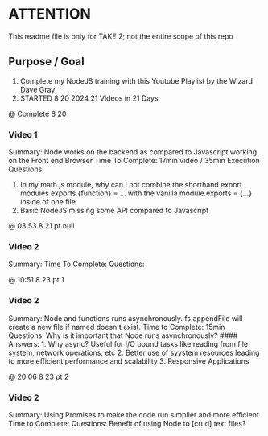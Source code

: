 # ATTENTION

This readme file is only for TAKE 2; not the entire scope of this repo

## Purpose / Goal
1. Complete my NodeJS training with this Youtube Playlist by the Wizard Dave Gray
2. STARTED 8 20 2024
21 Videos in 21 Days

<!-- @ 13:40
### Video 1
Summary: 
Time To Complete:
Questions: -->

@ Complete 8 20
### Video 1
Summary: Node works on the backend as compared to Javascript working on the Front end Browser
Time To Complete: 17min video / 35min Execution
Questions: 
1. In my math.js module, why can I not combine the shorthand export modules exports.{function} = ... with the vanilla module.exports = {...} inside of one file
2. Basic NodeJS missing some API compared to Javascript

@ 03:53 8 21 pt null
### Video 2
Summary: 
Time To Complete:
Questions:

@ 10:51 8 23 pt 1
### Video 2
Summary: Node and functions runs asynchronously. fs.appendFile will create a new file if named doesn't exist.
Time to Complete: 15min
Questions: Why is it important that Node runs asynchronously?
    #### Answers: 
    1. Why async? Useful for I/O bound tasks like reading from file system, network operations, etc
    2. Better use of syystem resources leading to more efficient performance and scalability
    3. Responsive Applications 

@ 20:06 8 23 pt 2
### Video 2
Summary: Using Promises to make the code run simplier and more efficient
Time to Complete: 
Questions: Benefit of using Node to [crud] text files?